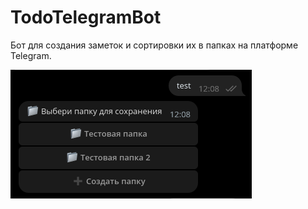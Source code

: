 # TodoTelegramBot

Бот для создания заметок и сортировки их в папках на платформе Telegram.

![BotTemplate](readmeSources/botTemplate.png)